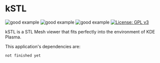 # kSTL
![good example](https://img.shields.io/badge/stability-Bleeding%20Edge-red.svg)
![good example](https://img.shields.io/badge/GUI-QML_Kirigami2-darkblue.svg)
![good example](https://img.shields.io/badge/Rendering-OpenGL-blue.svg)
[![License: GPL v3](https://img.shields.io/badge/License-GPLv3-yellow.svg)](https://www.gnu.org/licenses/gpl-3.0)

kSTL is a STL Mesh viewer that fits perfectly into the environment of KDE Plasma.

This application's dependencies are: 
```bash
not finished yet
```

